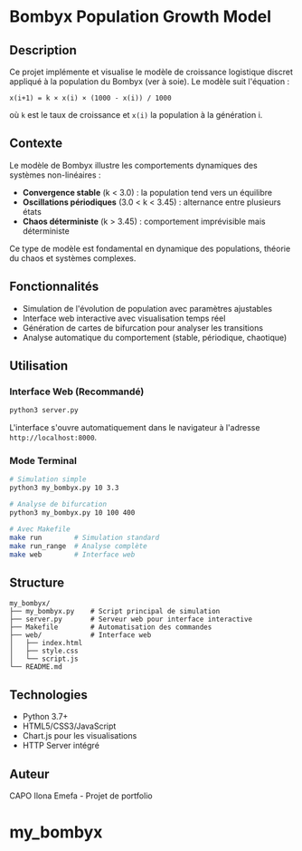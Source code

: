# Bombyx Population Growth Model

## Description

Ce projet implémente et visualise le modèle de croissance logistique discret appliqué à la population du Bombyx (ver à soie). Le modèle suit l'équation :

```
x(i+1) = k × x(i) × (1000 - x(i)) / 1000
```

où `k` est le taux de croissance et `x(i)` la population à la génération i.

## Contexte

Le modèle de Bombyx illustre les comportements dynamiques des systèmes non-linéaires :
- **Convergence stable** (k < 3.0) : la population tend vers un équilibre
- **Oscillations périodiques** (3.0 < k < 3.45) : alternance entre plusieurs états
- **Chaos déterministe** (k > 3.45) : comportement imprévisible mais déterministe

Ce type de modèle est fondamental en dynamique des populations, théorie du chaos et systèmes complexes.

## Fonctionnalités

- Simulation de l'évolution de population avec paramètres ajustables
- Interface web interactive avec visualisation temps réel
- Génération de cartes de bifurcation pour analyser les transitions
- Analyse automatique du comportement (stable, périodique, chaotique)

## Utilisation

### Interface Web (Recommandé)

```bash
python3 server.py
```

L'interface s'ouvre automatiquement dans le navigateur à l'adresse `http://localhost:8000`.

### Mode Terminal

```bash
# Simulation simple
python3 my_bombyx.py 10 3.3

# Analyse de bifurcation
python3 my_bombyx.py 10 100 400

# Avec Makefile
make run        # Simulation standard
make run_range  # Analyse complète
make web        # Interface web
```

## Structure

```
my_bombyx/
├── my_bombyx.py    # Script principal de simulation
├── server.py       # Serveur web pour interface interactive
├── Makefile        # Automatisation des commandes
├── web/            # Interface web
│   ├── index.html
│   ├── style.css
│   └── script.js
└── README.md
```

## Technologies

- Python 3.7+
- HTML5/CSS3/JavaScript
- Chart.js pour les visualisations
- HTTP Server intégré

## Auteur

CAPO Ilona Emefa - Projet de portfolio
# my_bombyx
